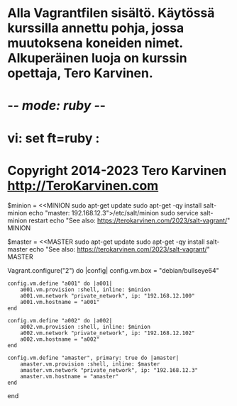 # Alla Vagrantfilen sisältö. Käytössä kurssilla annettu pohja, jossa muutoksena koneiden nimet. Alkuperäinen luoja on kurssin opettaja, Tero Karvinen.

# -*- mode: ruby -*-
# vi: set ft=ruby :
# Copyright 2014-2023 Tero Karvinen http://TeroKarvinen.com

$minion = <<MINION
sudo apt-get update
sudo apt-get -qy install salt-minion
echo "master: 192.168.12.3">/etc/salt/minion
sudo service salt-minion restart
echo "See also: https://terokarvinen.com/2023/salt-vagrant/"
MINION

$master = <<MASTER
sudo apt-get update
sudo apt-get -qy install salt-master
echo "See also: https://terokarvinen.com/2023/salt-vagrant/"
MASTER

Vagrant.configure("2") do |config|
	config.vm.box = "debian/bullseye64"

	config.vm.define "a001" do |a001|
		a001.vm.provision :shell, inline: $minion
		a001.vm.network "private_network", ip: "192.168.12.100"
		a001.vm.hostname = "a001"
	end

	config.vm.define "a002" do |a002|
		a002.vm.provision :shell, inline: $minion
		a002.vm.network "private_network", ip: "192.168.12.102"
		a002.vm.hostname = "a002"
	end

	config.vm.define "amaster", primary: true do |amaster|
		amaster.vm.provision :shell, inline: $master
		amaster.vm.network "private_network", ip: "192.168.12.3"
		amaster.vm.hostname = "amaster"
	end
end
